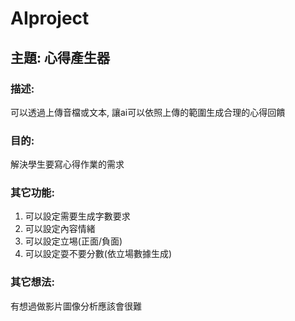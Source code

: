 # AIproject

## 主題: 心得產生器
### 描述: 
可以透過上傳音檔或文本, 讓ai可以依照上傳的範圍生成合理的心得回饋
### 目的:
解決學生要寫心得作業的需求
### 其它功能:
1. 可以設定需要生成字數要求
2. 可以設定內容情緒
4. 可以設定立埸(正面/負面)
4. 可以設定耍不要分數(依立場數據生成)
### 其它想法:
有想過做影片圖像分析應該會很難
